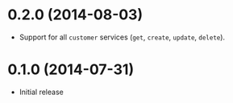 # 0.2.0 (2014-08-03)

  * Support for all `customer` services (`get`, `create`, `update`, `delete`).

# 0.1.0 (2014-07-31)

  * Initial release